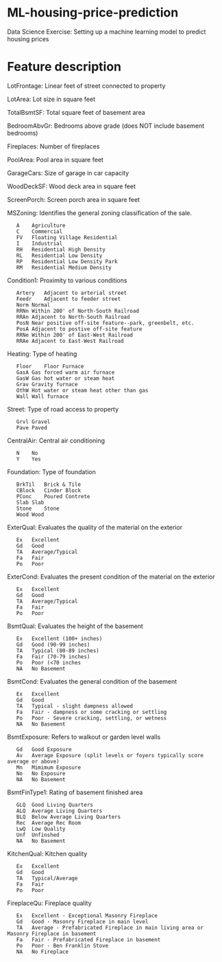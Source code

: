 # ML-housing-price-prediction
 Data Science Exercise: Setting up a machine learning model to predict housing prices

# Feature description

LotFrontage: Linear feet of street connected to property

LotArea: Lot size in square feet

TotalBsmtSF: Total square feet of basement area

BedroomAbvGr: Bedrooms above grade (does NOT include basement bedrooms)

Fireplaces: Number of fireplaces

PoolArea: Pool area in square feet

GarageCars: Size of garage in car capacity

WoodDeckSF: Wood deck area in square feet

ScreenPorch: Screen porch area in square feet

MSZoning: Identifies the general zoning classification of the sale.

       A	Agriculture
       C	Commercial
       FV	Floating Village Residential
       I	Industrial
       RH	Residential High Density
       RL	Residential Low Density
       RP	Residential Low Density Park
       RM	Residential Medium Density

Condition1: Proximity to various conditions

       Artery	Adjacent to arterial street
       Feedr	Adjacent to feeder street
       Norm	Normal
       RRNn	Within 200' of North-South Railroad
       RRAn	Adjacent to North-South Railroad
       PosN	Near positive off-site feature--park, greenbelt, etc.
       PosA	Adjacent to postive off-site feature
       RRNe	Within 200' of East-West Railroad
       RRAe	Adjacent to East-West Railroad

Heating: Type of heating

       Floor	Floor Furnace
       GasA	Gas forced warm air furnace
       GasW	Gas hot water or steam heat
       Grav	Gravity furnace
       OthW	Hot water or steam heat other than gas
       Wall	Wall furnace

Street: Type of road access to property

       Grvl	Gravel
       Pave	Paved

CentralAir: Central air conditioning

       N	No
       Y	Yes

Foundation: Type of foundation

       BrkTil	Brick & Tile
       CBlock	Cinder Block
       PConc	Poured Contrete
       Slab	Slab
       Stone	Stone
       Wood	Wood

ExterQual: Evaluates the quality of the material on the exterior

       Ex	Excellent
       Gd	Good
       TA	Average/Typical
       Fa	Fair
       Po	Poor

ExterCond: Evaluates the present condition of the material on the exterior

       Ex	Excellent
       Gd	Good
       TA	Average/Typical
       Fa	Fair
       Po	Poor

BsmtQual: Evaluates the height of the basement

       Ex	Excellent (100+ inches)
       Gd	Good (90-99 inches)
       TA	Typical (80-89 inches)
       Fa	Fair (70-79 inches)
       Po	Poor (<70 inches
       NA	No Basement

BsmtCond: Evaluates the general condition of the basement

       Ex	Excellent
       Gd	Good
       TA	Typical - slight dampness allowed
       Fa	Fair - dampness or some cracking or settling
       Po	Poor - Severe cracking, settling, or wetness
       NA	No Basement

BsmtExposure: Refers to walkout or garden level walls

       Gd	Good Exposure
       Av	Average Exposure (split levels or foyers typically score average or above)
       Mn	Mimimum Exposure
       No	No Exposure
       NA	No Basement

BsmtFinType1: Rating of basement finished area

       GLQ	Good Living Quarters
       ALQ	Average Living Quarters
       BLQ	Below Average Living Quarters
       Rec	Average Rec Room
       LwQ	Low Quality
       Unf	Unfinshed
       NA	No Basement

KitchenQual: Kitchen quality

       Ex	Excellent
       Gd	Good
       TA	Typical/Average
       Fa	Fair
       Po	Poor

FireplaceQu: Fireplace quality

       Ex	Excellent - Exceptional Masonry Fireplace
       Gd	Good - Masonry Fireplace in main level
       TA	Average - Prefabricated Fireplace in main living area or Masonry Fireplace in basement
       Fa	Fair - Prefabricated Fireplace in basement
       Po	Poor - Ben Franklin Stove
       NA	No Fireplace
